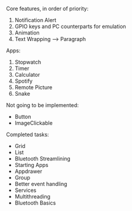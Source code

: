 Core features, in order of priority:
 1. Notification Alert
 2. GPIO keys and PC counterparts for emulation
 3. Animation
 4. Text Wrapping --> Paragraph

Apps:
 1. Stopwatch
 2. Timer
 3. Calculator
 4. Spotify
 5. Remote Picture
 6. Snake

Not going to be implemented:
 - Button
 - ImageClickable

Completed tasks:
 - Grid
 - List
 - Bluetooth Streamlining
 - Starting Apps
 - Appdrawer
 - Group
 - Better event handling
 - Services
 - Multithreading
 - Bluetooth Basics
